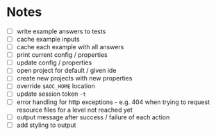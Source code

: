 # Notes

* [ ] write example answers to tests
* [ ] cache example inputs
* [ ] cache each example with all answers
* [ ] print current config / properties
* [ ] update config / properties
* [ ] open project for default / given ide
* [ ] create new projects with new properties
* [ ] override `$AOC_HOME` location
* [ ] update session token `-t`
* [ ] error handling for http exceptions - e.g. 404 when trying to request resource files for a level not reached yet
* [ ] output message after success / failure of each action
* [ ] add styling to output
